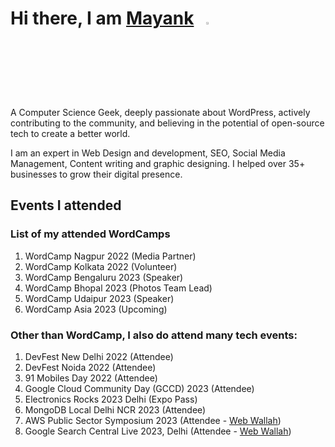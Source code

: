 # Hi there, I am [Mayank](https://markmemayank.com/)&nbsp;&nbsp;&nbsp;<img width="3%" src="https://i.imgur.com/u2WLlB8.gif" />

A Computer Science Geek, deeply passionate about WordPress, actively contributing to the community, and believing in the potential of open-source tech to create a better world.

I am an expert in Web Design and development, SEO, Social Media Management, Content writing and graphic designing. I helped over 35+ businesses to grow their digital presence.

## Events I attended

### List of my attended WordCamps
1. WordCamp Nagpur 2022 (Media Partner)
2. WordCamp Kolkata 2022 (Volunteer)
3. WordCamp Bengaluru 2023 (Speaker)
4. WordCamp Bhopal 2023 (Photos Team Lead)
5. WordCamp Udaipur 2023 (Speaker)
6. WordCamp Asia 2023 (Upcoming)
   
### Other than WordCamp, I also do attend many tech events:
1. DevFest New Delhi 2022 (Attendee)
2. DevFest Noida 2022 (Attendee)
3. 91 Mobiles Day 2022 (Attendee)
4. Google Cloud Community Day (GCCD) 2023 (Attendee)
5. Electronics Rocks 2023 Delhi (Expo Pass)
6. MongoDB Local Delhi NCR 2023 (Attendee)
7. AWS Public Sector Symposium 2023 (Attendee - [Web Wallah](https://webwallah.in/))
8. Google Search Central Live 2023, Delhi (Attendee - [Web Wallah](https://webwallah.in/))
